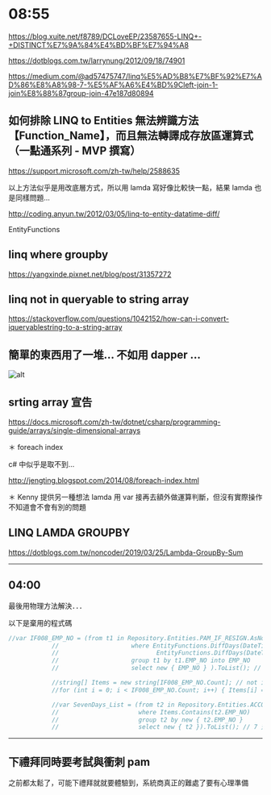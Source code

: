 # 08:55

<https://blog.xuite.net/f8789/DCLoveEP/23587655-LINQ+-+DISTINCT%E7%9A%84%E4%BD%BF%E7%94%A8>

<https://dotblogs.com.tw/larrynung/2012/09/18/74901>

<https://medium.com/@ad57475747/linq%E5%AD%B8%E7%BF%92%E7%AD%86%E8%A8%98-7-%E5%AF%A6%E4%BD%9Cleft-join-1-join%E8%88%87group-join-47e187d80894>

## 如何排除 LINQ to Entities 無法辨識方法【Function_Name】，而且無法轉譯成存放區運算式（一點通系列 - MVP 撰寫）

<https://support.microsoft.com/zh-tw/help/2588635>

以上方法似乎是用改底層方式，所以用 lamda 寫好像比較快一點，結果 lamda 也是同樣問題...

<http://coding.anyun.tw/2012/03/05/linq-to-entity-datatime-diff/>

EntityFunctions

## linq where groupby

<https://yangxinde.pixnet.net/blog/post/31357272>

## linq not in queryable to string array

<https://stackoverflow.com/questions/1042152/how-can-i-convert-iqueryablestring-to-a-string-array>

## 簡單的東西用了一堆... 不如用 dapper ...

![alt](/sinda-notes/img/dapperisok.png)

## srting array 宣告

<https://docs.microsoft.com/zh-tw/dotnet/csharp/programming-guide/arrays/single-dimensional-arrays>

＊ foreach index

c# 中似乎是取不到...

<http://jengting.blogspot.com/2014/08/foreach-index.html>

＊ Kenny 提供另一種想法 lamda 用 var 接再去額外做運算判斷，但沒有實際操作不知道會不會有別的問題

## LINQ LAMDA GROUPBY

<https://dotblogs.com.tw/noncoder/2019/03/25/Lambda-GroupBy-Sum>

---

## 04:00

最後用物理方法解決．．．

以下是棄用的程式碼

```C#
//var IF008_EMP_NO = (from t1 in Repository.Entities.PAM_IF_RESIGN.AsNoTracking()
            //                    where EntityFunctions.DiffDays(DateTime.Now, t1.ACCOUNT_CLOSE_DATE) <= 7 &&
            //                           EntityFunctions.DiffDays(DateTime.Now, t1.ACCOUNT_CLOSE_DATE) > 0
            //                    group t1 by t1.EMP_NO into EMP_NO
            //                    select new { EMP_NO } ).ToList(); // 7 天內 PAM_IF_RESIGN 新增資料且 IF008 Distinct 確保唯一值 DBSET

            //string[] Items = new string[IF008_EMP_NO.Count]; // not in 比對值
            //for (int i = 0; i < IF008_EMP_NO.Count; i++) { Items[i] = IF008_EMP_NO[i].EMP_NO.Key; }

            //var SevenDays_List = (from t2 in Repository.Entities.ACCOUNT.AsNoTracking()
            //                      where Items.Contains(t2.EMP_NO)
            //                      group t2 by new { t2.EMP_NO }
            //                      select new { t2 }).ToList(); // 7 天內 Account 新增資料 Group Emp_No 只取一筆
```

---

## 下禮拜同時要考試與衝刺 pam

之前都太鬆了，可能下禮拜就就要體驗到，系統商真正的難處了要有心理準備